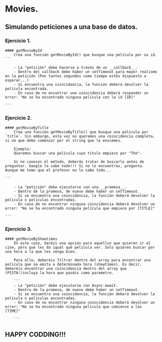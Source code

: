 # Movies.

## Simulando peticiones a una base de datos.

### Ejercicio 1.
    #### getMovieById
        Crea una función getMovieById() que busque una película por su id.
    ```

        - La "petición" debe hacerse a través de un __callback__.
        - Dentro del callback debe haber un setTimeout para mayor realismo en la petición (Pon tantos segundos como tiempo estés dispuesto a esperar...)
        - Si encuentra una coincidencia, la función deberá devolver la película encontrada.
        - En caso de no encontrar una coincidencia deberá responder un error: "No se ha encontrado ninguna película con la id [ID]"
  
    ```

### Ejercicio 2.

    #### getMovieByTitle
        Crea una función getMovieByTitle() que busque una película por `title`. Sin embargo, esta vez no queremos una coincidencia completa, si no que debe comenzar por el string que le enviemos.
        
        Ejemplo: 
        Queremos buscar una película cuyo título empiece por "The". 
        
        Si no conoces el método, deberás tratar de buscarlo antes de preguntar. Google lo sabe todo!!! Si no lo encuentras, pregunta. Aunque me temo que el profesor no lo sabe todo... 

    ```

        - La "petición" debe ejecutarse con una __promesa__.
        - Dentro de la promesa, de nuevo debe haber un setTimeout.
        - Si se encuentra una coincidencia, la función deberá devolver la película o películas encontradas.
        - En caso de no encontrar ninguna coincidencia deberá devolver un error: "No se ha encontrado ninguna película que empiece por [TITLE]"

    ```

### Ejercicio 3. 
    #### getMovieByShowtimes
        En este caso, daréis una opción para aquellos que quieren ir al cine, pero que les da igual qué película ver. Solo quieren buscar por una hora a la que les venga bien. 

        Para ello, deberéis filtrar dentro del array para encontrar una película que se emita a determinada hora (showtimes). Es decir, deberéis encontrar una coincidencia dentro del array que (PISTA!)incluya la hora que paséis como parametro.

        ```
        - La "petición" debe ejecutarse con Async-await.
        - Dentro de la promesa, de nuevo debe haber un setTimeout.
        - Si se encuentra una coincidencia, la función deberá devolver la película o películas encontradas.
        - En caso de no encontrar ninguna coincidencia deberá devolver un error: "No se ha encontrado ninguna película que comience a las [TIME]"
        
        ```


## HAPPY CODDING!!!